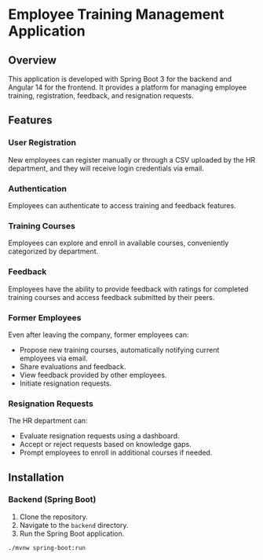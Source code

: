 # Employee Training Management Application

## Overview

This application is developed with Spring Boot 3 for the backend and Angular 14 for the frontend. It provides a platform for managing employee training, registration, feedback, and resignation requests.

## Features

### User Registration

New employees can register manually or through a CSV uploaded by the HR department, and they will receive login credentials via email.

### Authentication

Employees can authenticate to access training and feedback features.

### Training Courses

Employees can explore and enroll in available courses, conveniently categorized by department.

### Feedback

Employees have the ability to provide feedback with ratings for completed training courses and access feedback submitted by their peers.

### Former Employees

Even after leaving the company, former employees can:

- Propose new training courses, automatically notifying current employees via email.
- Share evaluations and feedback.
- View feedback provided by other employees.
- Initiate resignation requests.

### Resignation Requests

The HR department can:

- Evaluate resignation requests using a dashboard.
- Accept or reject requests based on knowledge gaps.
- Prompt employees to enroll in additional courses if needed.

## Installation

### Backend (Spring Boot)

1. Clone the repository.
2. Navigate to the `backend` directory.
3. Run the Spring Boot application.

```bash
./mvnw spring-boot:run
